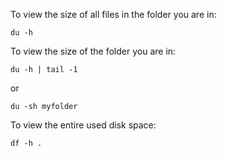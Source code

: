 To view the size of all files in the folder you are in:
```
du -h
```

To view the size of the folder you are in:
```
du -h | tail -1
```

or
```
du -sh myfolder
```

To view the entire used disk space:
```
df -h .
```
